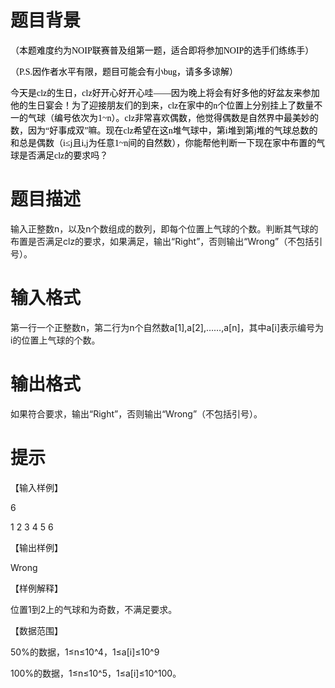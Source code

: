 # 

 
 # 题目背景 
<p style="color: rgb(0, 0, 0); font-family: &quot;Microsoft YaHei UI&quot;, &quot;Microsoft YaHei&quot;, &quot;Segou UI&quot;; font-size: 14px;">（本题难度约为NOIP联赛普及组第一题，适合即将参加NOIP的选手们练练手）</p>

<p style="color: rgb(0, 0, 0); font-family: &quot;Microsoft YaHei UI&quot;, &quot;Microsoft YaHei&quot;, &quot;Segou UI&quot;; font-size: 14px;">（P.S.因作者水平有限，题目可能会有小bug，请多多谅解）</p>

<p style="color: rgb(0, 0, 0); font-family: &quot;Microsoft YaHei UI&quot;, &quot;Microsoft YaHei&quot;, &quot;Segou UI&quot;; font-size: 14px;">今天是clz的生日，clz好开心好开心哇&mdash;&mdash;因为晚上将会有好多他的好盆友来参加他的生日宴会！为了迎接朋友们的到来，clz在家中的n个位置上分别挂上了数量不一的气球（编号依次为1~n）。clz非常喜欢偶数，他觉得偶数是自然界中最美妙的数，因为&ldquo;好事成双&rdquo;嘛。现在clz希望在这n堆气球中，第i堆到第j堆的气球总数的和总是偶数（i&le;j且i,j为任意1~n间的自然数），你能帮他判断一下现在家中布置的气球是否满足clz的要求吗？</p> 

 
 # 题目描述 
<p>输入正整数n，以及n个数组成的数列，即每个位置上气球的个数。判断其气球的布置是否满足clz的要求，如果满足，输出&ldquo;Right&rdquo;，否则输出&ldquo;Wrong&rdquo;（不包括引号）。</p> 

 
 # 输入格式 
<p>第一行一个正整数n，第二行为n个自然数a[1],a[2],&hellip;&hellip;,a[n]，其中a[i]表示编号为i的位置上气球的个数。</p> 

 
 # 输出格式 
<p>如果符合要求，输出&ldquo;Right&rdquo;，否则输出&ldquo;Wrong&rdquo;（不包括引号）。</p> 

 
 # 提示 
<p>【输入样例】</p>

<p>6</p>

<p>1&nbsp;2&nbsp;3&nbsp;4&nbsp;5&nbsp;6</p>

<p>【输出样例】</p>

<p>Wrong</p>

<p>【样例解释】</p>

<p>位置1到2上的气球和为奇数，不满足要求。</p>

<p>【数据范围】</p>

<p>50%的数据，1&le;n&le;10^4，1&le;a[i]&le;10^9</p>

<p>100%的数据，1&le;n&le;10^5，1&le;a[i]&le;10^100。</p> 
